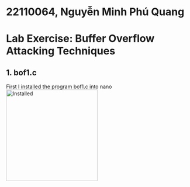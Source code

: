 # 22110064, Nguyễn Minh Phú Quang
# Lab Exercise: Buffer Overflow Attacking Techniques
## 1. bof1.c
First I installed the program bof1.c into nano
<img src="![image](https://github.com/quangg1/DemoGit/assets/89339772/fbb4fc6e-fb51-4d84-8279-894a588934a2)" alt=" Installed" width="250"/>
